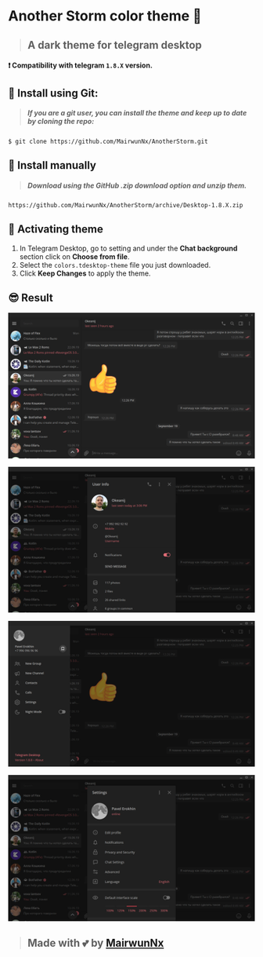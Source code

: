 # Another Storm color theme 🥰

> ## A dark theme for telegram desktop

#### ❗ Compatibility with telegram `1.8.X` version.

## 🧐 Install using Git:
> ##### If you are a git user, you can install the theme and keep up to date by cloning the repo:

```
$ git clone https://github.com/MairwunNx/AnotherStorm.git
```

## 🤔 Install manually
> #####  Download using the GitHub .zip download option and unzip them.

``` 
https://github.com/MairwunNx/AnotherStorm/archive/Desktop-1.8.X.zip
```

## 🎉 Activating theme

1. In Telegram Desktop, go to setting and under the **Chat background** section click on **Choose from file**.
2. Select the `colors.tdesktop-theme` file you just downloaded.
3. Click **Keep Changes** to apply the theme.

## 😎 Result

![Another Storm theme](https://github.com/MairwunNx/AnotherStorm/blob/Desktop-1.8.X/screenshots/AnotherStorm01.png)

![Another Storm theme](https://github.com/MairwunNx/AnotherStorm/blob/Desktop-1.8.X/screenshots/AnotherStorm02.png)

![Another Storm theme](https://github.com/MairwunNx/AnotherStorm/blob/Desktop-1.8.X/screenshots/AnotherStorm03.png)

![Another Storm theme](https://github.com/MairwunNx/AnotherStorm/blob/Desktop-1.8.X/screenshots/AnotherStorm04.png)

> ## Made with 💕 by [MairwunNx](https://mairwunnx.github.io/)
